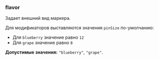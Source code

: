 ### flavor

Задает внешний вид маркера.

Для модификаторов выставляются значения `pinSize` по-умолчанию:
* Для `blueberry` значение равно `12`
* Для `grape` значение равно `8`

<!-- props:start -->
**Допустимые значения:** `"blueberry"`, `"grape"`.
<!-- props:end -->
